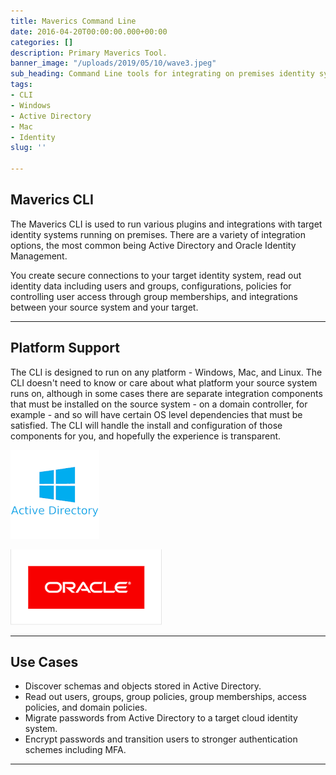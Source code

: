 ```yaml
---
title: Maverics Command Line
date: 2016-04-20T00:00:00.000+00:00
categories: []
description: Primary Maverics Tool.
banner_image: "/uploads/2019/05/10/wave3.jpeg"
sub_heading: Command Line tools for integrating on premises identity systems
tags:
- CLI
- Windows
- Active Directory
- Mac
- Identity
slug: ''

---
```

## Maverics CLI

The Maverics CLI is used to run various plugins and integrations with target identity systems running on premises. There are a variety of integration options, the most common being Active Directory and Oracle Identity Management.

You create secure connections to your target identity system, read out identity data including users and groups, configurations, policies for controlling user access through group memberships, and integrations between your source system and your target.

***

## Platform Support

The CLI is designed to run on any platform - Windows, Mac, and Linux. The CLI doesn't need to know or care about what platform your source system runs on, although in some cases there are separate integration components that must be installed on the source system - on a domain controller, for example - and so will have certain OS level dependencies that must be satisfied. The CLI will handle the install and configuration of those components for you, and hopefully the experience is transparent.

![](/uploads/2019/05/10/AD_logo.png)

![](/uploads/2019/05/10/oracle.png)

***

## Use Cases

* Discover schemas and objects stored in Active Directory.
* Read out users, groups, group policies, group memberships, access policies, and domain policies.
* Migrate passwords from Active Directory to a target cloud identity system.
* Encrypt passwords and transition users to stronger authentication schemes including MFA.

***
